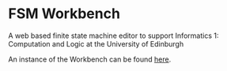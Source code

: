# FSM Workbench
A web based finite state machine editor to support Informatics 1: Computation and Logic at the University of Edinburgh

An instance of the Workbench can be found [here](http://homepages.inf.ed.ac.uk/s1020995/fsmworkbench/index.html "FSM Workbench").
